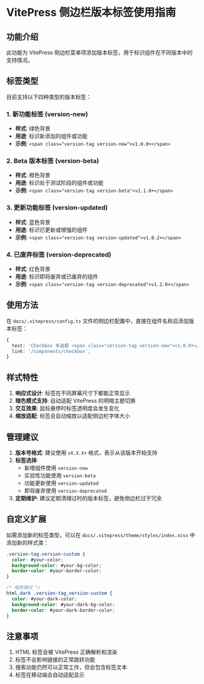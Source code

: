 # VitePress 侧边栏版本标签使用指南

## 功能介绍

此功能为 VitePress 侧边栏菜单项添加版本标签，用于标识组件在不同版本中的支持情况。

## 标签类型

目前支持以下四种类型的版本标签：

### 1. 新功能标签 (version-new)
- **样式**: 绿色背景
- **用途**: 标识新添加的组件或功能
- **示例**: `<span class="version-tag version-new">v1.0.0+</span>`

### 2. Beta 版本标签 (version-beta)
- **样式**: 橙色背景
- **用途**: 标识处于测试阶段的组件或功能
- **示例**: `<span class="version-tag version-beta">v1.1.0+</span>`

### 3. 更新功能标签 (version-updated)
- **样式**: 蓝色背景
- **用途**: 标识已更新或增强的组件
- **示例**: `<span class="version-tag version-updated">v1.0.2+</span>`

### 4. 已废弃标签 (version-deprecated)
- **样式**: 红色背景
- **用途**: 标识即将废弃或已废弃的组件
- **示例**: `<span class="version-tag version-deprecated">v1.2.0+</span>`

## 使用方法

在 `docs/.vitepress/config.ts` 文件的侧边栏配置中，直接在组件名称后添加版本标签：

```typescript
{
  text: 'Checkbox 多选框 <span class="version-tag version-new">v1.0.0+</span>',
  link: '/components/checkbox',
}
```

## 样式特性

1. **响应式设计**: 标签在不同屏幕尺寸下都能正常显示
2. **暗色模式支持**: 自动适配 VitePress 的明暗主题切换
3. **交互效果**: 鼠标悬停时标签透明度会发生变化
4. **缩放适配**: 标签会自动缩放以适配侧边栏字体大小

## 管理建议

1. **版本号格式**: 建议使用 `vX.X.X+` 格式，表示从该版本开始支持
2. **标签选择**:
   - 新增组件使用 `version-new`
   - 实验性功能使用 `version-beta`
   - 功能更新使用 `version-updated`
   - 即将废弃使用 `version-deprecated`
3. **定期维护**: 建议定期清理过时的版本标签，避免侧边栏过于冗余

## 自定义扩展

如需添加新的标签类型，可以在 `docs/.vitepress/theme/styles/index.scss` 中添加新的样式类：

```scss
.version-tag.version-custom {
  color: #your-color;
  background-color: #your-bg-color;
  border-color: #your-border-color;
}

/* 暗色模式 */
html.dark .version-tag.version-custom {
  color: #your-dark-color;
  background-color: #your-dark-bg-color;
  border-color: #your-dark-border-color;
}
```

## 注意事项

1. HTML 标签会被 VitePress 正确解析和渲染
2. 标签不会影响链接的正常跳转功能
3. 搜索功能仍然可以正常工作，但会包含标签文本
4. 标签在移动端会自动适配显示
